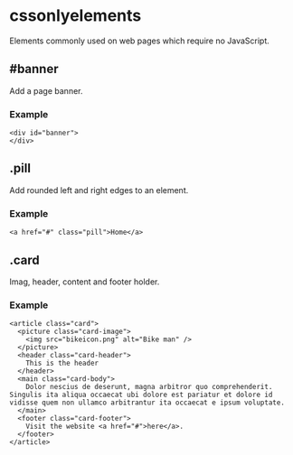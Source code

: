 # cssonlyelements
Elements commonly used on web pages which require no JavaScript.
## #banner
Add a page banner.
### Example
```
<div id="banner">
</div>
```
## .pill
Add rounded left and right edges to an element.
### Example
```
<a href="#" class="pill">Home</a>
```
## .card
Imag, header, content and footer holder.
### Example
```
<article class="card">
  <picture class="card-image">
    <img src="bikeicon.png" alt="Bike man" />
  </picture>
  <header class="card-header">
    This is the header
  </header>
  <main class="card-body">
    Dolor nescius de deserunt, magna arbitror quo comprehenderit. Singulis ita aliqua occaecat ubi dolore est pariatur et dolore id vidisse quem non ullamco arbitrantur ita occaecat e ipsum voluptate.
  </main>
  <footer class="card-footer">
    Visit the website <a href="#">here</a>.
  </footer>
</article>
```
